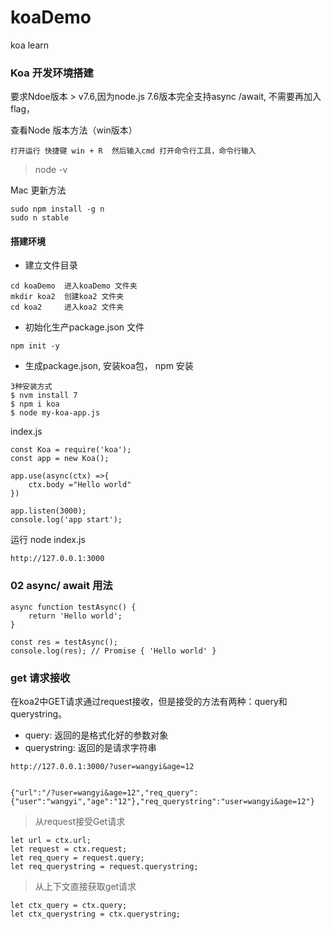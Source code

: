 # koaDemo
koa learn

### Koa 开发环境搭建

要求Ndoe版本 > v7.6,因为node.js 7.6版本完全支持async /await, 不需要再加入flag，

查看Node 版本方法（win版本）

`
打开运行 快捷键 win + R  然后输入cmd 打开命令行工具，命令行输入
`

 > node -v

Mac 更新方法

```
sudo npm install -g n
sudo n stable
```
#### 搭建环境

- 建立文件目录
```
cd koaDemo  进入koaDemo 文件夹
mkdir koa2  创建koa2 文件夹
cd koa2     进入koa2 文件夹
```
- 初始化生产package.json 文件
```
npm init -y
```
- 生成package.json, 安装koa包， npm 安装
```
3种安装方式
$ nvm install 7
$ npm i koa
$ node my-koa-app.js
```
index.js
```
const Koa = require('koa');
const app = new Koa();

app.use(async(ctx) =>{
    ctx.body ="Hello world"
})

app.listen(3000);
console.log('app start');
```
运行  node index.js
```
http://127.0.0.1:3000
```

### 02 async/ await 用法

```
async function testAsync() {
    return 'Hello world';
}

const res = testAsync();
console.log(res); // Promise { 'Hello world' }
```

### get 请求接收 

在koa2中GET请求通过request接收，但是接受的方法有两种：query和querystring。
- query: 返回的是格式化好的参数对象
- querystring: 返回的是请求字符串

```
http://127.0.0.1:3000/?user=wangyi&age=12


{"url":"/?user=wangyi&age=12","req_query":{"user":"wangyi","age":"12"},"req_querystring":"user=wangyi&age=12"}
```

> 从request接受Get请求

```
let url = ctx.url;
let request = ctx.request;
let req_query = request.query;
let req_querystring = request.querystring;
```

> 从上下文直接获取get请求

```
let ctx_query = ctx.query;
let ctx_querystring = ctx.querystring;

```
